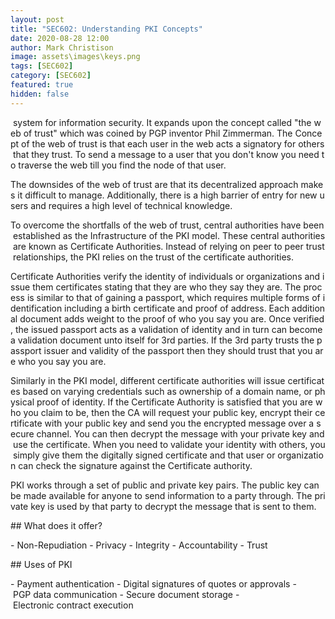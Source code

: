 ```yaml
---
layout: post
title: "SEC602: Understanding PKI Concepts"
date: 2020-08-28 12:00
author: Mark Christison
image: assets\images\keys.png
tags: [SEC602]
category: [SEC602]
featured: true
hidden: false
---
```


 system for information security. It expands upon the concept called "the web of trust" which was coined by PGP inventor Phil Zimmerman. The Concept of the web of trust is that each user in the web acts a signatory for others that they trust. To send a message to a user that you don't know you need to traverse the web till you find the node of that user.

The downsides of the web of trust are that its decentralized approach makes it difficult to manage. Additionally, there is a high barrier of entry for new users and requires a high level of technical knowledge.

To overcome the shortfalls of the web of trust, central authorities have been established as the Infrastructure of the PKI model. These central authorities are known as Certificate Authorities. Instead of relying on peer to peer trust relationships, the PKI relies on the trust of the certificate authorities.

Certificate Authorities verify the identity of individuals or organizations and issue them certificates stating that they are who they say they are. The process is similar to that of gaining a passport, which requires multiple forms of identification including a birth certificate and proof of address. Each additional document adds weight to the proof of who you say you are. Once verified, the issued passport acts as a validation of identity and in turn can become a validation document unto itself for 3rd parties. If the 3rd party trusts the passport issuer and validity of the passport then they should trust that you are who you say you are.

Similarly in the PKI model, different certificate authorities will issue certificates based on varying credentials such as ownership of a domain name, or physical proof of identity. If the Certificate Authority is satisfied that you are who you claim to be, then the CA will request your public key, encrypt their certificate with your public key and send you the encrypted message over a secure channel. You can then decrypt the message with your private key and use the certificate. When you need to validate your identity with others, you simply give them the digitally signed certificate and that user or organization can check the signature against the Certificate authority.

PKI works through a set of public and private key pairs. The public key can be made available for anyone to send information to a party through. The private key is used by that party to decrypt the message that is sent to them.

## What does it offer?

- Non-Repudiation
- Privacy
- Integrity
- Accountability
- Trust

## Uses of PKI

- Payment authentication
- Digital signatures of quotes or approvals
- PGP data communication
- Secure document storage
- Electronic contract execution
